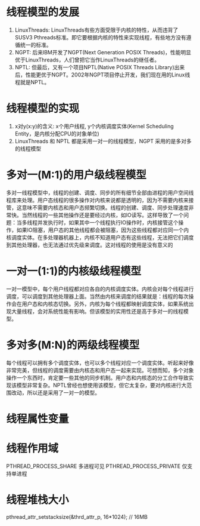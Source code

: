 # 线程模型的发展

1. LinuxThreads: LinuxThreads有些方面受限于内核的特性，从而违背了SUSV3 Pthreads标准。即它要根据内核的特性来实现线程，有些地方没有遵循统一的标准。
2. NGPT: 后来IBM开发了NGPT(Next Generation POSIX Threads)，性能明显优于LinuxThreads，人们曾把它当作LinuxThreads的继任者。
3. NPTL: 但最后，又有一个项目NPTL(Native POSIX Threads Library)出来后，性能更优于NGPT。2002年NGPT项目停止开发，我们现在用的Linux线程就是NPTL。

# 线程模型的实现

1. x对y(x:y)的含义: x个用户线程, y个内核调度实体(Kernel Scheduling Entity，是内核分配CPU的对象单位)
2. LinuxThreads 和 NPTL 都是采用一对一的线程模型，NGPT 采用的是多对多的线程模型

# 多对一(M:1)的用户级线程模型

多对一线程模型中，线程的创建、调度、同步的所有细节全部由进程的用户空间线程库来处理。用户态线程的很多操作对内核来说都是透明的，因为不需要内核来接管，这意味不需要内核态和用户态频繁切换。线程的创建、调度、同步处理速度非常快。当然线程的一些其他操作还是要经过内核，如IO读写。这样导致了一个问题：当多线程并发执行时，如果其中一个线程执行IO操作时，内核接管这个操作，如果IO阻塞，用户态的其他线程都会被阻塞，因为这些线程都对应同一个内核调度实体。在多处理器机器上，内核不知道用户态有这些线程，无法把它们调度到其他处理器，也无法通过优先级来调度。这对线程的使用是没有意义的

# 一对一(1:1)的内核级线程模型

一对一模型中，每个用户线程都对应各自的内核调度实体。内核会对每个线程进行调度，可以调度到其他处理器上面。当然由内核来调度的结果就是：线程的每次操作会在用户态和内核态切换。另外，内核为每个线程都映射调度实体，如果系统出现大量线程，会对系统性能有影响。但该模型的实用性还是高于多对一的线程模型。

# 多对多(M:N)的两级线程模型

每个线程可以拥有多个调度实体，也可以多个线程对应一个调度实体。听起来好像非常完美，但线程的调度需要由内核态和用户态一起来实现。可想而知，多个对象操作一个东西时，肯定要一些其他的同步机制。用户态和内核态的分工合作导致实现该模型非常复杂。NPTL曾经也想使用该模型，但它太复杂，要对内核进行大范围改动，所以还是采用了一对一的模型。

# 线程属性变量

# 线程作用域

PTHREAD_PROCESS_SHARE		多进程可见
PTHREAD_PROCESS_PRIVATE		仅支持单进程

# 线程堆栈大小

pthread_attr_setstacksize(&thrd_attr_p, 16*1024);	// 16MB
